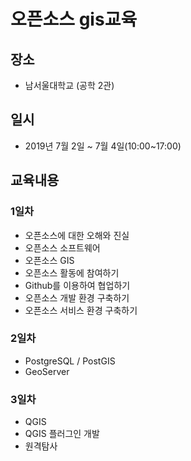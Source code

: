 ﻿# 오픈소스 gis교육
## 장소
* 남서울대학교 (공학 2관)

## 일시
* 2019년 7월 2일 ~ 7월 4일(10:00~17:00)

## 교육내용
### 1일차
* 오픈소스에 대한 오해와 진실
* 오픈소스 소프트웨어
* 오픈소스 GIS
* 오픈소스 활동에 참여하기
* Github를 이용하여 협업하기
* 오픈소스 개발 환경 구축하기
* 오픈소스 서비스 환경 구축하기

### 2일차
* PostgreSQL / PostGIS
* GeoServer

### 3일차
* QGIS
* QGIS 플러그인 개발
* 원격탐사
